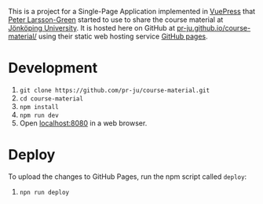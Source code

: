 This is a project for a Single-Page Application implemented in [VuePress](https://vuepress.vuejs.org/) that [Peter Larsson-Green](https://ju.se/en/personinfo.html?sign=LarPet) started to use to share the course material at [Jönköping University](https://ju.se/en.html). It is hosted here on GitHub at [pr-ju.github.io/course-material/](https://pr-ju.github.io/course-material/) using their static web hosting service [GitHub pages](https://pages.github.com/).

# Development
1. `git clone https://github.com/pr-ju/course-material.git`
2. `cd course-material`
3. `npm install`
4. `npm run dev`
5. Open [localhost:8080](http://localhost:8080/) in a web browser.

# Deploy
To upload the changes to GitHub Pages, run the npm script called `deploy`:
1. `npn run deploy` 